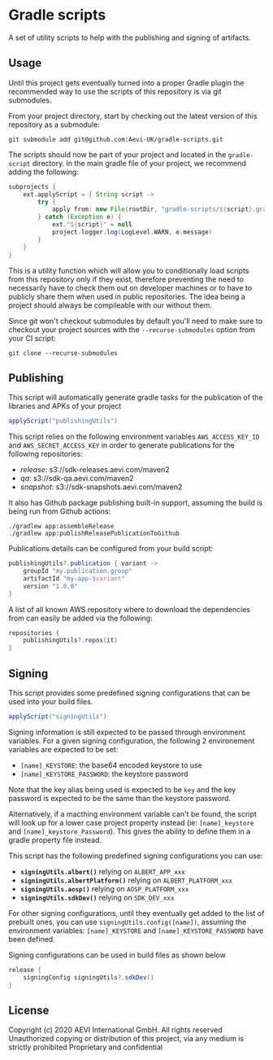 # Gradle scripts

A set of utility scripts to help with the publishing and signing of artifacts.

## Usage
Until this project gets eventually turned into a proper Gradle plugin the recommended way to use the scripts of this repository is via git submodules.

From your project directory, start by checking out the latest version of this repository as a submodule:
```shell
git submodule add git@github.com:Aevi-UK/gradle-scripts.git
```

The scripts should now be part of your project and located in the `gradle-script` directory. In the main gradle file of your project, we recommend adding the following:
```groovy
subprojects {
    ext.applyScript = { String script ->
        try {
            apply from: new File(rootDir, "gradle-scripts/${script}.gradle").path
        } catch (Exception e) {
            ext."${script}" = null
            project.logger.log(LogLevel.WARN, e.message)
        }
    }
}
```
This is a utility function which will allow you to conditionally load scripts from this repository only if they exist, therefore preventing the need to necessarily have to check them out on developer machines or to have to publicly share them when used in public repositories. The idea being a project should always be compileable with our without them.

Since git won't checkout submodules by default you'll need to make sure to checkout your project sources with the `--recurse-submodules` option from your CI script:
```shell
git clone --recurse-submodules
```

## Publishing
This script will automatically generate gradle tasks for the publication of the libraries and APKs of your project

```groovy
applyScript("publishingUtils")
```
This script relies on the following environment variables `AWS_ACCESS_KEY_ID` and `AWS_SECRET_ACCESS_KEY` in order to generate publications for the following repositories:
* _release_: s3://sdk-releases.aevi.com/maven2
* _qa_: s3://sdk-qa.aevi.com/maven2
* _snapshot_: s3://sdk-snapshots.aevi.com/maven2

It also has Github package publishing built-in support, assuming the build is being run from Github actions: 
```shell
./gradlew app:assembleRelease
./gradlew app:publishReleasePublicationToGithub
```

Publications details can be configured from your build script:
```groovy
publishingUtils?.publication { variant ->
    groupId "my.publication.group"
    artifactId "my-app-$variant"
    version "1.0.0"
}
```
A list of all known AWS repository where to download the dependencies from can easily be added via the following:
```groovy
repositories {
    publishingUtils?.repos(it)
}
``` 

## Signing

This script provides some predefined signing configurations that can be used into your build files.

```groovy
applyScript("signingUtils")
```
Signing information is still expected to be passed through environment variables. For a given signing configuration, the following 2 environement variables are expected to be set:
* `[name]_KEYSTORE`: the base64 encoded keystore to use
* `[name]_KEYSTORE_PASSWORD`: the keystore password

Note that the key alias being used is expected to be `key` and the key password is expected to be the same than the keystore password.

Alternatively, if a macthing environment variable can't be found, the script will look up for a lower case project property instead (ie: `[name]_keystore` and `[name]_keystore_Password`). This gives the ability to define them in a gradle property file instead.


This script has the following predefined signing configurations you can use:
* __`signingUtils.albert()`__ relying on `ALBERT_APP_xxx`
* __`signingUtils.albertPlatform()`__ relying on `ALBERT_PLATFORM_xxx`
* __`signingUtils.aosp()`__ relying on `AOSP_PLATFORM_xxx`
* __`signingUtils.sdkDev()`__ relying on `SDK_DEV_xxx`

For other signing configurations, until they eventually get added to the list of prebuilt ones, you can use `signingUtils.config([name])`, assuming the environment variables: `[name]_KEYSTORE` and `[name]_KEYSTORE_PASSWORD` have been defined.

Signing configurations can be used in build files as shown below
```groovy
release {
    signingConfig signingUtils?.sdkDev()
}
```

## License

Copyright (c) 2020 AEVI International GmbH. All rights reserved
Unauthorized copying or distribution of this project, via any medium is strictly prohibited
Proprietary and confidential